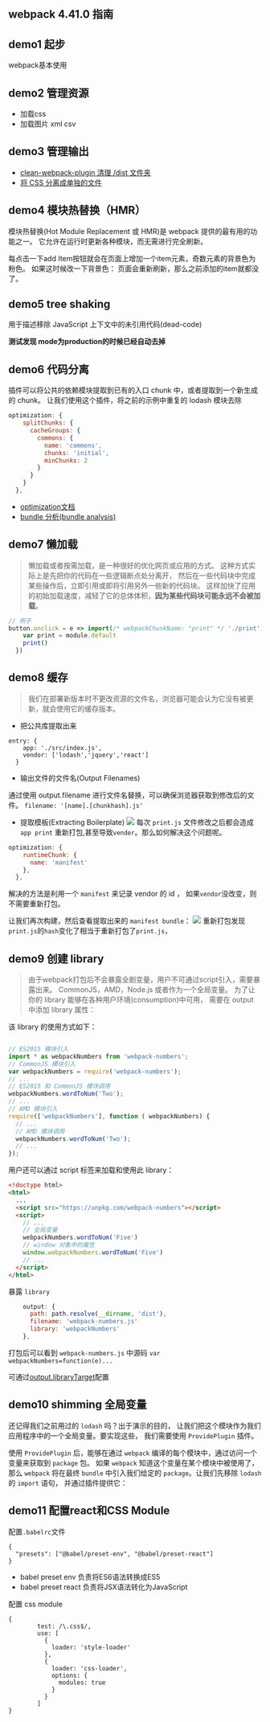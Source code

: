 ## webpack 4.41.0 指南
## demo1 起步
webpack基本使用

## demo2 管理资源
- 加载css
- 加载图片 xml csv

## demo3 管理输出
- [clean-webpack-plugin 清理 /dist 文件夹](https://github.com/johnagan/clean-webpack-plugin)
- [将 CSS 分离成单独的文件](https://github.com/webpack-contrib/mini-css-extract-plugin)

## demo4 模块热替换（HMR）

模块热替换(Hot Module Replacement 或 HMR)是 webpack 提供的最有用的功能之一。
它允许在运行时更新各种模块，而无需进行完全刷新。

每点击一下add Item按钮就会在页面上增加一个item元素，奇数元素的背景色为粉色。
如果这时候改一下背景色：
页面会重新刷新，那么之前添加的item就都没了。

## demo5 tree shaking
用于描述移除 JavaScript 上下文中的未引用代码(dead-code)

**测试发现 mode为production的时候已经自动去掉**

## demo6 代码分离
插件可以将公共的依赖模块提取到已有的入口 chunk 中，或者提取到一个新生成的 chunk。
让我们使用这个插件，将之前的示例中重复的 lodash 模块去除

```js
optimization: {
    splitChunks: {
      cacheGroups: {
        commons: {
          name: 'commons',
          chunks: 'initial',
          minChunks: 2
        }
      }
    }
  },
```

- [optimization文档](https://www.webpackjs.com/plugins/split-chunks-plugin/#optimization-splitchunks-chunks-all)
- [bundle 分析(bundle analysis)](https://github.com/webpack-contrib/webpack-bundle-analyzer)

## demo7 懒加载
> 懒加载或者按需加载，是一种很好的优化网页或应用的方式。
这种方式实际上是先把你的代码在一些逻辑断点处分离开，
然后在一些代码块中完成某些操作后，立即引用或即将引用另外一些新的代码块。
这样加快了应用的初始加载速度，减轻了它的总体体积，**因为某些代码块可能永远不会被加载**。

```js
// 例子
button.onclick = e => import(/* webpackChunkName: "print" */ './print').then(module => {
    var print = module.default
    print()
  })
```
## demo8 缓存
> 我们在部署新版本时不更改资源的文件名，浏览器可能会认为它没有被更新，就会使用它的缓存版本。

-  把公共库提取出来
```
entry: {
    app: './src/index.js',
    vendor: ['lodash','jquery','react']
  }
```
- 输出文件的文件名(Output Filenames)

通过使用 output.filename 进行文件名替换，可以确保浏览器获取到修改后的文件。
`filename: '[name].[chunkhash].js'`

- 提取模板(Extracting Boilerplate)
![](./images/manifest-webpack-before.jpg)
每次 `print.js` 文件修改之后都会造成 `app print` 重新打包,甚至导致`vender`。那么如何解决这个问题呢。

```js
optimization: {
    runtimeChunk: {
      name: 'manifest'
    },
  },
```

解决的方法是利用一个 `manifest` 来记录 vendor 的 id ，
如果`vendor`没改变，则不需要重新打包。

让我们再次构建，然后查看提取出来的 `manifest bundle`：
![](./images/manifest-wenpack.jpg)
重新打包发现`print.js`的`hash`变化了相当于重新打包了`print.js`，

## demo9 创建 library
> 由于webpack打包后不会暴露全剧变量，用户不可通过script引入，需要暴露出来。
CommonJS，AMD，Node.js 或者作为一个全局变量。
为了让你的 library 能够在各种用户环境(consumption)中可用，
需要在 output 中添加 library 属性：

该 library 的使用方式如下：
```js

// ES2015 模块引入
import * as webpackNumbers from 'webpack-numbers';
// CommonJS 模块引入
var webpackNumbers = require('webpack-numbers');
// ...
// ES2015 和 CommonJS 模块调用
webpackNumbers.wordToNum('Two');
// ...
// AMD 模块引入
require(['webpackNumbers'], function ( webpackNumbers) {
  // ...
  // AMD 模块调用
  webpackNumbers.wordToNum('Two');
  // ...
});
```
用户还可以通过 script 标签来加载和使用此 library：
```html
<!doctype html>
<html>
  ...
  <script src="https://unpkg.com/webpack-numbers"></script>
  <script>
    // ...
    // 全局变量
    webpackNumbers.wordToNum('Five')
    // window 对象中的属性
    window.webpackNumbers.wordToNum('Five')
    // ...
  </script>
</html>
```
暴露 `library`

```js
    output: {
      path: path.resolve(__dirname, 'dist'),
      filename: 'webpack-numbers.js'
      library: 'webpackNumbers'
    },
```
打包后可以看到 `webpack-numbers.js` 中源码  `var webpackNumbers=function(e)...`

可通过[output.libraryTarget](https://www.webpackjs.com/configuration/output/#output-librarytarget)配置

## demo10 shimming 全局变量

还记得我们之前用过的 `lodash` 吗？出于演示的目的，
让我们把这个模块作为我们应用程序中的一个全局变量。要实现这些，
我们需要使用 `ProvidePlugin` 插件。

使用 `ProvidePlugin` 后，能够在通过 `webpack` 
编译的每个模块中，通过访问一个变量来获取到 `package` 包。
如果 `webpack` 知道这个变量在某个模块中被使用了，那么 `webpack` 
将在最终 `bundle` 中引入我们给定的 `package`。让我们先移除 `lodash` 的 `import` 语句，
并通过插件提供它：

## demo11 配置react和CSS Module
配置`.babelrc`文件
```
{
  "presets": ["@babel/preset-env", "@babel/preset-react"]
}
```
- babel preset env 负责将ES6语法转换成ES5
- babel preset react 负责将JSX语法转化为JavaScript

配置 css module
```
{
        test: /\.css$/,
        use: [
          {
            loader: 'style-loader'
          },
          {
            loader: 'css-loader',
            options: {
              modules: true
            }
          }
        ]
}
```
